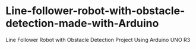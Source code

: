 # Line-follower-robot-with-obstacle-detection-made-with-Arduino
Line Follower Robot with Obstacle Detection Project Using Arduino UNO R3
